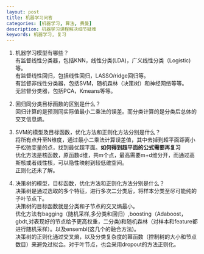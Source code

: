 ```yaml
---
layout: post
title: 机器学习问答
categories: [机器学习, 算法, 费曼]
description: 机器学习课程解决细节疑难
keywords: 机器学习, 复习
---
```


1. 机器学习模型有哪些？<br>
有监督线性分类器，包括KNN，线性分类(LDA)，广义线性分类（Logistic)等。  <br>
有监督线性回归，包括线性回归，LASSO/ridge回归等。 <br>
有监督非线性分类器，包括SVM，随机森林（决策树）和神经网络等等。<br>
无监督分类器，包括PCA，Kmeans等等。<br>

2. 回归同分类目标函数的区别是什么？<br>
回归计算的是预测同实际值最小二乘法的误差。而分类计算的是分类后总体的交叉信息熵。

3. SVM的模型及目标函数，优化方法和正则化方法分别是什么？<br>
将所有点升至N维度，通过最小二乘法计算误差值，其中去掉到超平面距离小于松弛变量的点，找到最优超平面。**如何得到超平面的公式需要再复习**<br>
优化方法是核函数，原函数d维，共m个点，最高需要m+d维分开，而通过高斯核或者线性核，可以隐性映射到较低维空间。<br>
正则化还未了解。<br>

4. 决策树的模型，目标函数，优化方法和正则化方法分别是什么？<br>
决策树是通过选取的多个特征，进行多次二分类后，将样本分类至尽可能纯的子叶节点下。<br>
决策树的目标函数就是分类和子节点的交叉熵最小。<br>
优化方法有bagging（随机采样,多分类和回归）,boosting（Adaboost，gbdt,对表现好的节点给予更高权重，二分类)和随机森林（对样本和feature都进行随机采样）。以及ensembl(这几个的融合方法)。<br>
决策树的正则化通过交叉熵，以及分类复杂度的幂函数（控制树的大小和节点数目）来避免过拟合。对于叶节点，也会采用dropout的方法正则化。<br>






